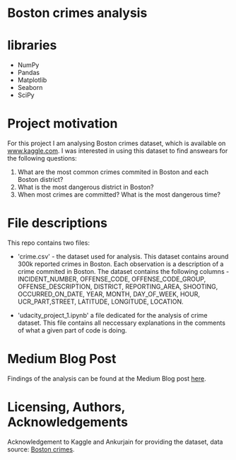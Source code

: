 # Boston crimes analysis

# libraries
- NumPy
- Pandas
- Matplotlib
- Seaborn
- SciPy

# Project motivation
For this project I am analysing Boston crimes dataset, which is available on www.kaggle.com. I was interested in using this dataset to find answears for the following questions:
1. What are the most common crimes commited in Boston and each Boston district?
2. What is the most dangerous district in Boston?
3. When most crimes are committed? What is the most dangerous time?

# File descriptions
This repo contains two files:
- 'crime.csv' - the dataset used for analysis. This dataset contains around 300k reported crimes in Boston. Each observation is a description of a crime commited in Boston. The dataset contains the following columns - INCIDENT_NUMBER, OFFENSE_CODE, OFFENSE_CODE_GROUP, OFFENSE_DESCRIPTION, DISTRICT, REPORTING_AREA, SHOOTING, OCCURRED_ON_DATE, YEAR, MONTH, DAY_OF_WEEK, HOUR, UCR_PART,STREET, LATITUDE, LONGITUDE, LOCATION.

- 'udacity_project_1.ipynb' a file dedicated for the analysis of crime dataset. This file contains all neccessary explanations in the comments of what a given part of code is doing. 

# Medium Blog Post
Findings of the analysis can be found at the Medium Blog post [here](https://medium.com/@tomekfaber_55869/data-that-will-help-you-save-your-life-c97413bf2c4c).

# Licensing, Authors, Acknowledgements
Acknowledgement to Kaggle and Ankurjain for providing the dataset, data source: [Boston crimes](https://www.kaggle.com/datasets/ankkur13/boston-crime-data).
